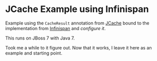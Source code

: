 # JCache Example using Infinispan

Example using the `CacheResult` annotation from [JCache](https://jcp.org/en/jsr/detail?id=107) bound to the implementation from [Infinispan](http://infinispan.org) and _configure it_.

This runs on JBoss 7 with Java 7.

Took me a while to it figure out. Now that it works, I leave it here as an example and starting point.
